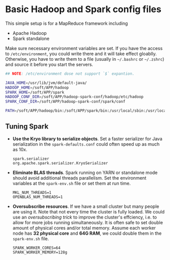 # Basic Hadoop and Spark config files

This simple setup is for a MapReduce framework including

- Apache Hadoop
- Spark standalone

Make sure necessary environment variables are set. If you have the access to `/etc/environment`, you could write there and it will take effect gloablly. Otherwise, you have to write them to a file (usually in `~/.bashrc` or `~/.zshrc`) and source it before you start the servers.

```sh
## NOTE: /etc/environment dose not support `$` expantion.

JAVA_HOME=/usr/lib/jvm/default-java/
HADOOP_HOME=/soft/APP/hadoop
SPARK_HOME=/soft/APP/spark
HADOOP_CONF_DIR=/soft/APP/hadoop-spark-conf/hadoop/etc/hadoop
SPARK_CONF_DIR=/soft/APP/hadoop-spark-conf/spark/conf

PATH=/soft/APP/hadoop/bin:/soft/APP/spark/bin:/usr/local/sbin:/usr/local/bin:/usr/sbin:/usr/bin:/sbin:/bin
```

## Tuning Spark

- **Use the Kryo library to serialize objects**. Set a faster serializer for Java serialization in the `spark-defaults.conf` could often speed up as much as 10x.

      spark.serializer                 org.apache.spark.serializer.KryoSerializer

- **Eliminate BLAS threads**. Spark running on YARN or standalone mode should avoid additional threads parallelism. Set the environment variables at the `spark-env.sh` file or set them at run time.

      MKL_NUM_THREADS=1
      OPENBLAS_NUM_THREADS=1

- **Oversubscribe resources**. If we have a small cluster but many people are using it. Note that not every time the cluster is fully loaded. We could use an _oversubscribing trick_ to improve the cluster's effciency, i.e. to allow for more jobs running simultaneously. It is often safe to set double amount of physical cores and/or total memory. Assume each worker node has **32 physical core** and **64G RAM**, we could double them in the `spark-env.sh` file.

      SPARK_WORKER_CORES=64
      SPARK_WORKER_MEMORY=128g
